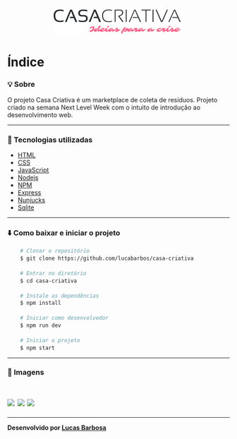 <h1 align="center">
    <img src="public/assets/logo.png">
</h1>
    
# Índice
 

### :bulb: Sobre
O projeto Casa Criativa é um marketplace de coleta de resíduos. Projeto criado na semana Next Level Week com o intuito de introdução ao desenvolvimento web.

---

### :rocket: Tecnologias utilizadas

* [HTML](https://developer.mozilla.org/pt-BR/docs/Web/HTML)
* [CSS](https://developer.mozilla.org/pt-BR/docs/Web/CSS)
* [JavaScript](https://www.javascript.com/)
* [Nodejs](https://nodejs.org/en/)
* [NPM](https://www.npmjs.com/)
* [Express](https://expressjs.com/pt-br/)
* [Nunjucks](https://mozilla.github.io/nunjucks/)
* [Sqlite](https://www.sqlite.org/index.html)

---

### :arrow_down: Como baixar e iniciar o projeto



```bash
    # Clonar o repositório
    $ git clone https://github.com/lucabarbos/casa-criativa

    # Entrar no diretório
    $ cd casa-criativa

    # Instale as dependências
    $ npm install
    
    # Iniciar como desenvolvedor 
    $ npm run dev

    # Iniciar o projeto
    $ npm start
```   
---

### 🎨 Imagens 

<h1> 
    <img src="https://i.imgur.com/8AZlw8V.png">
    <img src="https://i.imgur.com/TyfYMnm.png">
    <img src="https://i.imgur.com/67MqNgK.png">
</h1>  
   
---   
__Desenvolvido por [Lucas Barbosa](https://github.com/lucabarbos)__
